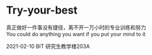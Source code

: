 # Try-your-best
真正做好一件事没有捷径，离不开一万小时的专业训练和努力   
You could do anything you want if you put your mind to it

2021-02-10 BIT 研究生教学楼203A
